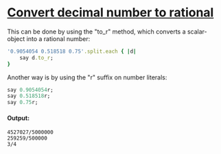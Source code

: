 [1]: http://rosettacode.org/wiki/Convert_decimal_number_to_rational

# [Convert decimal number to rational][1]

This can be done by using the "to_r" method, which converts a scalar-object into a rational number:

```ruby
'0.9054054 0.518518 0.75'.split.each { |d|
    say d.to_r;
}
```


Another way is by using the "r" suffix on number literals:

```ruby
say 0.9054054r;
say 0.518518r;
say 0.75r;
```

#### Output:
```
4527027/5000000
259259/500000
3/4
```